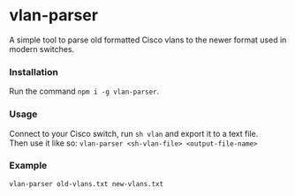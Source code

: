 # vlan-parser

A simple tool to parse old formatted Cisco vlans to the newer format used in modern switches.

### Installation
Run the command ```npm i -g vlan-parser```.

### Usage
Connect to your Cisco switch, run ```sh vlan``` and export it to a text file.<br>
Then use it like so: ```vlan-parser <sh-vlan-file> <output-file-name>```

### Example
```vlan-parser old-vlans.txt new-vlans.txt```
